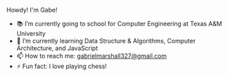 Howdy! I'm Gabe!

- :books: I’m currently going to school for Computer Engineering at Texas A&M University
- 🌱 I’m currently learning Data Structure & Algorithms, Computer Architecture, and JavaScript
- 📫 How to reach me: gabrielmarshall327@gmail.com
- ⚡ Fun fact: I love playing chess!

<!--
**gabrielmarshall327/gabrielmarshall327** is a ✨ _special_ ✨ repository because its `README.md` (this file) appears on your GitHub profile.

Here are some ideas to get you started:

- 🔭 I’m currently working on ...
- 🌱 I’m currently learning ...
- 👯 I’m looking to collaborate on ...
- 🤔 I’m looking for help with ...
- 💬 Ask me about ...
- 📫 How to reach me: ...
- 😄 Pronouns: ...
- ⚡ Fun fact: ...
-->
